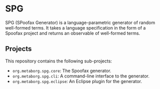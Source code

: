 # SPG

SPG (SPoofax Generator) is a language-parametric generator of random
well-formed terms. It takes a language specification in the form of a Spoofax
project and returns an observable of well-formed terms.

## Projects

This repository contains the following sub-projects:

- `org.metaborg.spg.core`: The Spoofax generator.
- `org.metaborg.spg.cli`: A command-line interface to the generator.
- `org.metaborg.spg.eclipse`: An Eclipse plugin for the generator.
